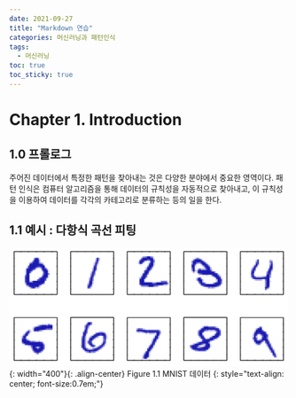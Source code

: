 ```yaml
---
date: 2021-09-27
title: "Markdown 연습"
categories: 머신러닝과 패턴인식
tags: 
  - 머신러닝
toc: true  
toc_sticky: true 
---
```

# Chapter 1. Introduction
## 1.0 프롤로그
주어진 데이터에서 특정한 패턴을 찾아내는 것은 다양한 분야에서 중요한 영역이다. 패턴 인식은 컴퓨터 알고리즘을 통해 데이터의 규칙성을 자동적으로 찾아내고, 이 규칙성을 이용하여 데이터를 각각의 카테고리로 분류하는 등의 일을 한다.


## 1.1 예시 : 다항식 곡선 피팅

![image](/assets/images/ml/Figure1.1.png){: width="400"}{: .align-center} 
Figure 1.1 MNIST 데이터
{: style="text-align: center; font-size:0.7em;"}

